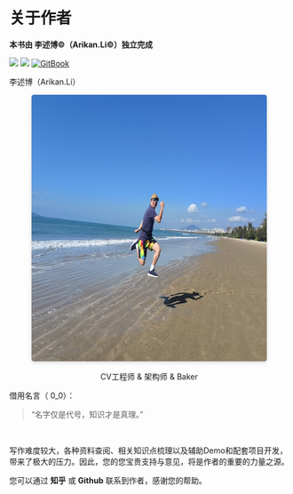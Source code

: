 # 关于作者

**本书由 李述博©（Arikan.Li©）独立完成**

<p align='left'>
<a href="https://github.com/Windsander" target="_blank"><img src="https://img.shields.io/badge/作者-@Arikan.Li-000000.svg?style=flat&logo=GitHub"></a>
<a href="https://www.zhihu.com/people/ArikanLi" target="_blank"><img src="https://img.shields.io/badge/小岛上的黑桃六-@Arikan.Li-000000.svg?style=flat&logo=zhihu"></a>
<a href="https://arikan-lis-library.gitbook.io/av-tech-dev-toolbook/" target="_blank"><img alt="GitBook" src="https://img.shields.io/github/stars/Windsander/Project_M?label=Stars&style=flat&logo=GitBook"></a>
</p>

李述博（Arikan.Li）


<center>
<figure>
   <img style="border-radius: 0.3125em;
      box-shadow: 0 2px 4px 0 rgba(34,36,38,.12),0 2px 10px 0 rgba(34,36,38,.08);" 
      width = "640" height = "480"
      src="Cover/author_introduce_photo.jpg" alt="">
   <figcaption>
      <p> CV工程师 & 架构师 & Baker </p>
   </figcaption>
</figure>
</center>

借用名言（ 0_0）：

>“名字仅是代号，知识才是真理。”

<br>

写作难度较大，各种资料查阅、相关知识点梳理以及辅助Demo和配套项目开发，带来了极大的压力。因此，您的您宝贵支持与意见，将是作者的重要的力量之源。

您可以通过 **知乎** 或 **Github** 联系到作者，感谢您的帮助。